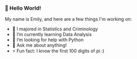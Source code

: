### 👋 Hello World!

My name is Emily, and here are a few things I'm working on:

- 📖 I majored in Statistics and Criminology
- 🌱 I’m currently learning Data Analysis
- 🤔 I’m looking for help with Python
- 💬 Ask me about anything!
- ⚡ Fun fact: I know the first 100 digits of pi :)
